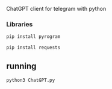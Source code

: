 ChatGPT client for telegram with python

### Libraries
```bash
pip install pyrogram
```
```bash
pip install requests
```

## running
```bash
python3 ChatGPT.py
```
